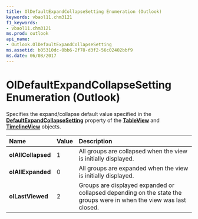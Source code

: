 ```yaml
---
title: OlDefaultExpandCollapseSetting Enumeration (Outlook)
keywords: vbaol11.chm3121
f1_keywords:
- vbaol11.chm3121
ms.prod: outlook
api_name:
- Outlook.OlDefaultExpandCollapseSetting
ms.assetid: b05310dc-0bb6-2f78-d3f2-56c02402bbf9
ms.date: 06/08/2017
---
```



# OlDefaultExpandCollapseSetting Enumeration (Outlook)

Specifies the expand/collapse default value specified in the **[DefaultExpandCollapseSetting](tableview-defaultexpandcollapsesetting-property-outlook.md)** property of the **[TableView](tableview-object-outlook.md)** and **[TimelineView](timelineview-object-outlook.md)** objects.



|**Name**|**Value**|**Description**|
|:-----|:-----|:-----|
| **olAllCollapsed**|1|All groups are collapsed when the view is initially displayed.|
| **olAllExpanded**|0|All groups are expanded when the view is initially displayed.|
| **olLastViewed**|2|Groups are displayed expanded or collapsed depending on the state the groups were in when the view was last closed.|

